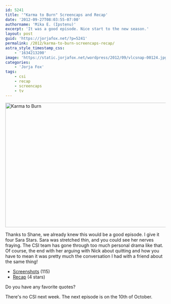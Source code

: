 ```yaml
---
id: 5241
title: '"Karma to Burn" Screencaps and Recap'
date: '2012-09-27T08:03:55-07:00'
authorname: 'Mika E. (Ipstenu)'
excerpt: 'It was a good episode. Nice start to the new season.'
layout: post
guid: 'https://jorjafox.net/?p=5241'
permalink: /2012/karma-to-burn-screencaps-recap/
astra_style_timestamp_css:
    - '1634213200'
image: 'https://static.jorjafox.net/wordpress/2012/09/vlcsnap-00124.jpg'
categories:
    - 'Jorja Fox'
tags:
    - csi
    - recap
    - screencaps
    - tv
---
```


<img class="aligncenter size-full wp-image-5242" title="Karma to Burn" src="//static.jorjafox.net/wordpress/2012/09/vlcsnap-00124.jpg" alt="Karma to Burn" width="750" height="390" />

Thanks to Shane, we already knew this would be a good episode. I give it four Sara Stars. Sara was stretched thin, and you could see her nerves fraying. The CSI team has gone through too much personal drama like that. Of course, the end with her arguing with Nick about quitting and how you have to mean it was pretty much the conversation I had with a friend about the same thing!
<ul>
	<li><a href="https://jorjafox.net/gallery/tv/csi/season13/01karma/">Screenshots</a> (115)</li>
	<li><a href="https://jorjafox.net/wiki/Karma_to_Burn">Recap</a> (4 stars)</li>
</ul>
Do you have any favorite quotes?

There's no CSI next week. The next episode is on the 10th of October.
